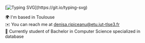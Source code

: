 [![Typing SVG](https://readme-typing-svg.demolab.com?font=Fira+Code&pause=1000&width=435&lines=Bonjour!+Je+m'appelle+Denisa+RIPICEANU!;Hello!+My+name+is+Denisa+RIPICEANU!)](https://git.io/typing-svg)

🌍 I'm based in Toulouse <br>
✉️ You can reach me at denisa.ripiceanu@etu.iut-tlse3.fr <br>
🚀 Currently student of Bachelor in Computer Science specialized in database

